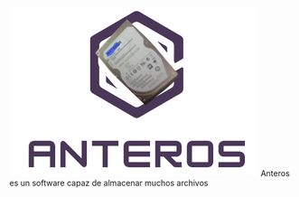<img src=https://raw.githubusercontent.com/thecatmanchas/Anteros/main/Anteros.png>
Anteros es un software capaz de almacenar muchos archivos

